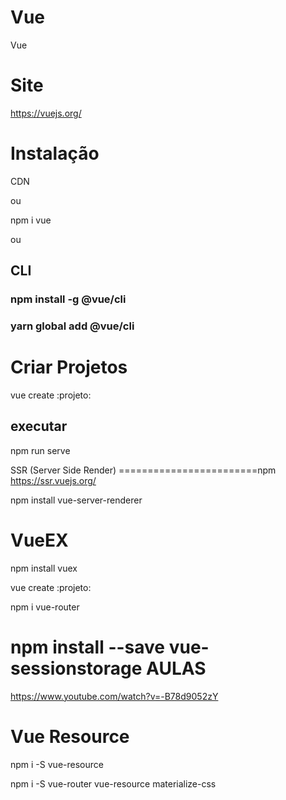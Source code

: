 # Vue
Vue

Site
====
https://vuejs.org/

Instalação
==========
CDN

ou

npm i vue

ou

CLI 
-----------------------------
### npm install -g @vue/cli
### yarn global add @vue/cli

Criar Projetos
==============
vue create :projeto:

executar
--------
npm run serve

SSR (Server Side Render)
========================npm
https://ssr.vuejs.org/

npm install vue-server-renderer

VueEX
=====
npm install vuex

vue create :projeto:

npm i vue-router

npm install --save vue-sessionstorage
AULAS
=====
https://www.youtube.com/watch?v=-B78d9052zY


Vue Resource
============

npm i -S vue-resource

npm i -S vue-router vue-resource materialize-css